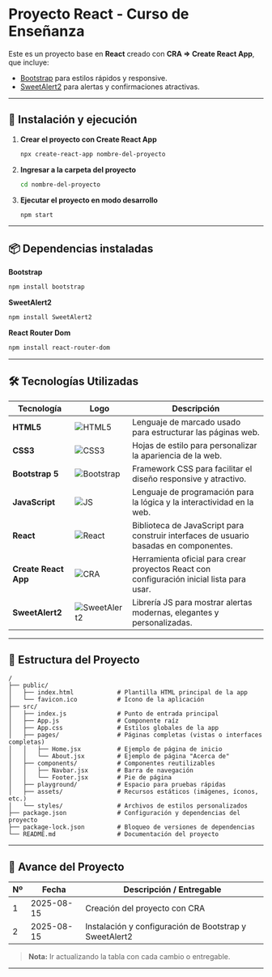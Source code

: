 # Proyecto React - Curso de Enseñanza

Este es un proyecto base en **React** creado con **CRA => Create React App**, que incluye:

- [Bootstrap](https://getbootstrap.com/) para estilos rápidos y responsive.
- [SweetAlert2](https://sweetalert2.github.io/) para alertas y confirmaciones atractivas.

---

## 🚀 Instalación y ejecución

1. **Crear el proyecto con Create React App**
    
    ```bash
    npx create-react-app nombre-del-proyecto
    ```

2. **Ingresar a la carpeta del proyecto**
    
    ```bash
    cd nombre-del-proyecto
    ```

3. **Ejecutar el proyecto en modo desarrollo**
    
    ```bash
    npm start
    ```

---

## 📦 Dependencias instaladas

**Bootstrap**
```bash
npm install bootstrap
```
**SweetAlert2**
```bash
npm install SweetAlert2
```
**React Router Dom**
```bash
npm install react-router-dom
```

---

## 🛠️ Tecnologías Utilizadas

| Tecnología              | Logo                                                                 | Descripción                                                                                   |
|------------------------|----------------------------------------------------------------------|-----------------------------------------------------------------------------------------------|
| **HTML5**              | ![HTML5](https://img.icons8.com/color/48/html-5--v1.png)              | Lenguaje de marcado usado para estructurar las páginas web.                                  |
| **CSS3**               | ![CSS3](https://img.icons8.com/color/48/css3.png)                     | Hojas de estilo para personalizar la apariencia de la web.                                   |
| **Bootstrap 5**        | ![Bootstrap](https://img.icons8.com/color/48/bootstrap.png)           | Framework CSS para facilitar el diseño responsive y atractivo.                               |
| **JavaScript**         | ![JS](https://img.icons8.com/color/48/javascript--v1.png)             | Lenguaje de programación para la lógica y la interactividad en la web.                       |
| **React**              | ![React](https://img.icons8.com/color/48/react-native.png)            | Biblioteca de JavaScript para construir interfaces de usuario basadas en componentes.        |
| **Create React App**   | ![CRA](https://img.icons8.com/?size=48&id=t9R7H4l3cOyb&format=png)     | Herramienta oficial para crear proyectos React con configuración inicial lista para usar.    |
| **SweetAlert2**        | ![SweetAlert2](https://img.icons8.com/external-flat-icons-inmotus-design/48/external-alert-user-interface-flat-icons-inmotus-design.png) | Librería JS para mostrar alertas modernas, elegantes y personalizadas. |

---

## 📁 Estructura del Proyecto

```plaintext
/
├── public/
│   ├── index.html            # Plantilla HTML principal de la app
│   └── favicon.ico           # Ícono de la aplicación
├── src/
│   ├── index.js              # Punto de entrada principal
│   ├── App.js                # Componente raíz
│   ├── App.css               # Estilos globales de la app
│   ├── pages/                # Páginas completas (vistas o interfaces completas)
│   │   ├── Home.jsx          # Ejemplo de página de inicio
│   │   └── About.jsx         # Ejemplo de página "Acerca de"
│   ├── components/           # Componentes reutilizables
│   │   ├── Navbar.jsx        # Barra de navegación
│   │   └── Footer.jsx        # Pie de página
│   ├── playground/           # Espacio para pruebas rápidas
│   ├── assets/               # Recursos estáticos (imágenes, íconos, etc.)
│   └── styles/               # Archivos de estilos personalizados
├── package.json              # Configuración y dependencias del proyecto
├── package-lock.json         # Bloqueo de versiones de dependencias
└── README.md                 # Documentación del proyecto

```
---

## 📅 Avance del Proyecto

| Nº  | Fecha       | Descripción / Entregable                              |
|-----|-------------|-------------------------------------------------------|
| 1   | 2025-08-15  | Creación del proyecto con CRA                         |
| 2   | 2025-08-15  | Instalación y configuración de Bootstrap y SweetAlert2 |

> **Nota:** Ir actualizando la tabla con cada cambio o entregable.

---
